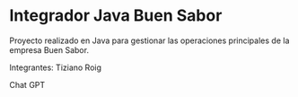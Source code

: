 # Integrador Java Buen Sabor
Proyecto realizado en Java para gestionar las operaciones principales de la empresa Buen Sabor.

Integrantes:
Tiziano Roig

Chat GPT

